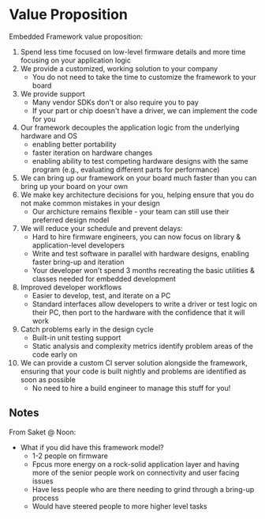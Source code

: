 # Value Proposition

Embedded Framework value proposition:

1. Spend less time focused on low-level firmware details and more time focusing on your application logic
2. We provide a customized, working solution to your company
	* You do not need to take the time to customize the framework to your board
3. We provide support
	* Many vendor SDKs don't or also require you to pay
	* If your part or chip doesn't have a driver, we can implement the code for you
4. Our framework decouples the application logic from the underlying hardware and OS
	* enabling better portability
	* faster iteration on hardware changes
	* enabling ability to test competing hardware designs with the same program (e.g., evaluating different parts for performance)
5. We can bring up our framework on your board much faster than you can bring up your board on your own
6. We make key architecture decisions for you, helping ensure that you do not make common mistakes in your design
	* Our archicture remains flexible - your team can still use their preferred design model
7. We will reduce your schedule and prevent delays:
	* Hard to hire firmware engineers, you can now focus on library & application-level developers
	* Write and test software in parallel with hardware designs, enabling faster bring-up and iteration
	* Your developer won't spend 3 months recreating the basic utilities & classes needed for embedded development
8. Improved developer workflows
	* Easier to develop, test, and iterate on a PC
	* Standard interfaces allow developers to write a driver or test logic on their PC, then port to the hardware with the confidence that it will work
9. Catch problems early in the design cycle
	* Built-in unit testing support
	* Static analysis and complexity metrics identify problem areas of the code early on
10. We can provide a custom CI server solution alongside the framework, ensuring that your code is built nightly and problems are identified as soon as possible
	* No need to hire a build engineer to manage this stuff for you!

## Notes

From Saket @ Noon:

* What if you did have this framework model?
    * 1-2 people on firmware
    * Fpcus more energy on a rock-solid application layer and having more of the senior people work on connectivity and user facing issues
    * Have less people who are there needing to grind through a bring-up process
    * Would have steered people to more higher level tasks
